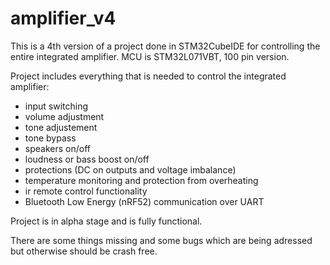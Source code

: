# amplifier_v4
This is a 4th version of a project done in STM32CubeIDE for controlling the entire integrated amplifier.
MCU is STM32L071VBT, 100 pin version.

Project includes everything that is needed to control the integrated amplifier:
- input switching
- volume adjustment
- tone adjustement
- tone bypass
- speakers on/off
- loudness or bass boost on/off
- protections (DC on outputs and voltage imbalance)
- temperature monitoring and protection from overheating
- ir remote control functionality
- Bluetooth Low Energy (nRF52) communication over UART

Project is in alpha stage and is fully functional.

There are some things missing and some bugs which are being adressed but otherwise should be crash free.
